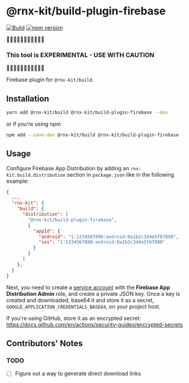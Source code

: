 # @rnx-kit/build-plugin-firebase

[![Build](https://github.com/microsoft/rnx-kit/actions/workflows/build.yml/badge.svg)](https://github.com/microsoft/rnx-kit/actions/workflows/build.yml)
[![npm version](https://img.shields.io/npm/v/@rnx-kit/build-plugin-firebase)](https://www.npmjs.com/package/@rnx-kit/build-plugin-firebase)

🚧🚧🚧🚧🚧🚧🚧🚧🚧🚧🚧

### This tool is EXPERIMENTAL - USE WITH CAUTION

🚧🚧🚧🚧🚧🚧🚧🚧🚧🚧🚧

Firebase plugin for `@rnx-kit/build`.

## Installation

```sh
yarn add @rnx-kit/build @rnx-kit/build-plugin-firebase --dev
```

or if you're using npm

```sh
npm add --save-dev @rnx-kit/build @rnx-kit/build-plugin-firebase
```

## Usage

Configure Firebase App Distribution by adding an `rnx-kit.build.distribution`
section in `package.json` like in the following example:

```json
{
  ...
  "rnx-kit": {
    "build": {
      "distribution": [
        "@rnx-kit/build-plugin-firebase",
        {
          "appId": {
            "android": "1:1234567890:android:0a1b2c3d4e5f67890",
            "ios": "1:1234567890:android:0a1b2c3d4e5f67890"
          }
        }
      ]
    },
  }
}
```

Next, you need to create a
[service account](https://firebase.google.com/docs/app-distribution/authenticate-service-account)
with the **Firebase App Distribution Admin** role, and create a private JSON
key. Once a key is created and downloaded, base64 it and store it as a secret,
`GOOGLE_APPLICATION_CREDENTIALS_BASE64`, on your project host.

If you're using GitHub, store it as an encrypted secret:
https://docs.github.com/en/actions/security-guides/encrypted-secrets

## Contributors' Notes

### TODO

- [ ] Figure out a way to generate direct download links
